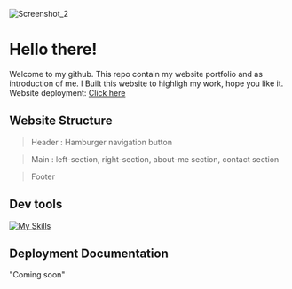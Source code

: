 
![Screenshot_2](https://github.com/RevoU-FSSE-2/week-4-RPrasetyoB/assets/129088807/486588f8-f0fb-486a-8788-85079f5c3334)

# Hello there!
Welcome to my github.
This repo contain my website portfolio and as introduction of me.
I Built this website to highligh my work, hope you like it.
Website deployment: <a href="https://week3-renaldipb.netlify.app" target="_blank">Click here</a>

## Website Structure
> Header : Hamburger navigation button

> Main : left-section, right-section, about-me section, contact section

> Footer

## Dev tools
[![My Skills](https://skills.thijs.gg/icons?i=html,css,js)](https://skills.thijs.gg)

## Deployment Documentation

"Coming soon"


